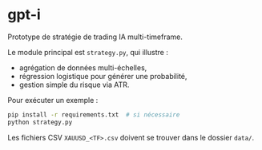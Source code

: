 # gpt-i

Prototype de stratégie de trading IA multi-timeframe.

Le module principal est `strategy.py`, qui illustre :

- agrégation de données multi-échelles,
- régression logistique pour générer une probabilité,
- gestion simple du risque via ATR.

Pour exécuter un exemple :

```bash
pip install -r requirements.txt  # si nécessaire
python strategy.py
```

Les fichiers CSV `XAUUSD_<TF>.csv` doivent se trouver dans le dossier `data/`.

